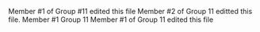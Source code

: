 Member #1 of Group #11 edited this file
Member #2 of Group 11 editted this file. 
Member #1 Group 11
Member #1 of Group 11 edited this file
